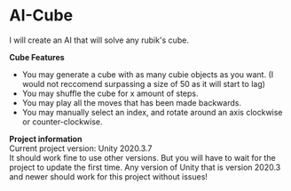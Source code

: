 # AI-Cube
I will create an AI that will solve any rubik's cube.

<b>Cube Features</b>
- You may generate a cube with as many cubie objects as you want. (I would not reccomend surpassing a size of 50 as it will start to lag)
- You may shuffle the cube for x amount of steps.
- You may play all the moves that has been made backwards.
- You may manually select an index, and rotate around an axis clockwise or counter-clockwise.

<b>Project information</b></br>
Current project version: Unity 2020.3.7</br>
It should work fine to use other versions. But you will have to wait for the project to update the first time.
Any version of Unity that is version 2020.3 and newer should work for this project without issues!
